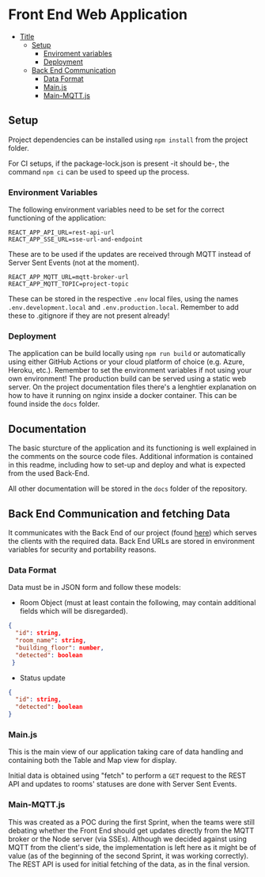 # Front End Web Application


- [Title](#front-end-web-application)
  - [Setup](#setup)
    - [Enviroment variables](#environment-variables)
    - [Deployment](#deployment)
  - [Back End Communication](#back-end-communication-and-fetching-data)
    - [Data Format](#data-format)
    - [Main.js](#mainjs)
    - [Main-MQTT.js](#main-mqttjs)

## Setup

Project dependencies can be installed using `npm install` from the project folder.

For CI setups, if the package-lock.json is present -it should be-, the command `npm ci` can be used to speed up the process.

### Environment Variables

The following environment variables need to be set for the correct functioning of the application:

    REACT_APP_API_URL=rest-api-url
    REACT_APP_SSE_URL=sse-url-and-endpoint

These are to be used if the updates are received through MQTT instead of Server Sent Events (not at the moment).

    REACT_APP_MQTT_URL=mqtt-broker-url
    REACT_APP_MQTT_TOPIC=project-topic

These can be stored in the respective `.env` local files, using the names `.env.development.local` and `.env.production.local`. Remember to add these to .gitignore if they are not present already!


### Deployment

The application can be build locally using `npm run build` or automatically using either GitHub Actions or your cloud platform of choice (e.g. Azure, Heroku, etc.). Remember to set the environment variables if not using your own environment!
The production build can be served using a static web server. On the project documentation files there's a lenghtier explanation on how to have it running on nginx inside a docker container. This can be found inside the `docs` folder.


## Documentation

The basic sturcture of the application and its functioning is well explained in the comments on the source code files. Additional information is contained in this readme, including how to set-up and deploy and what is expected from the used Back-End.

All other documentation will be stored in the `docs` folder of the repository.


## Back End Communication and fetching Data

It communicates with the Back End of our project (found [here](https://github.com/Popup-Meeting-Rooms-Project/Backend)) which serves the clients with the required data. Back End URLs are stored in environment variables for security and portability reasons.

### Data Format

Data must be in JSON form and follow these models:
- Room Object (must at least contain the following, may contain additional fields which will be disregarded).
```json
{
  "id": string,
  "room_name": string,
  "building_floor": number,
  "detected": boolean
 }
 ```
  

- Status update
```json
{
  "id": string,
  "detected": boolean
}
```


### Main.js

This is the main view of our application taking care of data handling and containing both the Table and Map view for display.

Initial data is obtained using "fetch" to perform a `GET` request to the REST API and updates to rooms' statuses are done with Server Sent Events.


### Main-MQTT.js

This was created as a POC during the first Sprint, when the teams were still debating whether the Front End should get updates directly from the MQTT broker or the Node server (via SSEs). Although we decided against using MQTT from the client's side, the implementation is left here as it might be of value (as of the beginning of the second Sprint, it was working correctly). The REST API is used for initial fetching of the data, as in the final version.

